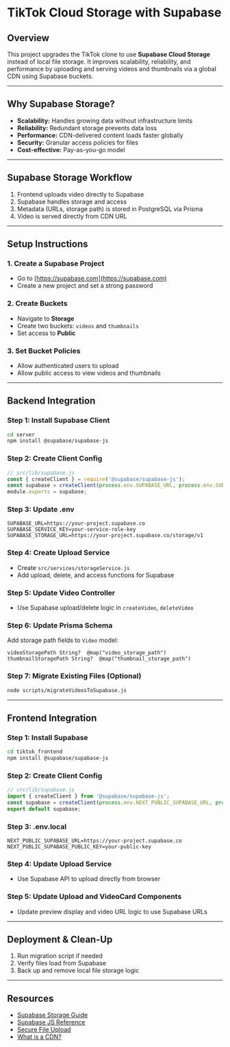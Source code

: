 # TikTok Cloud Storage with Supabase

## Overview

This project upgrades the TikTok clone to use **Supabase Cloud Storage** instead of local file storage. It improves scalability, reliability, and performance by uploading and serving videos and thumbnails via a global CDN using Supabase buckets.

---

## Why Supabase Storage?

* **Scalability:** Handles growing data without infrastructure limits
* **Reliability:** Redundant storage prevents data loss
* **Performance:** CDN-delivered content loads faster globally
* **Security:** Granular access policies for files
* **Cost-effective:** Pay-as-you-go model

---

## Supabase Storage Workflow

1. Frontend uploads video directly to Supabase
2. Supabase handles storage and access
3. Metadata (URLs, storage path) is stored in PostgreSQL via Prisma
4. Video is served directly from CDN URL

---

## Setup Instructions

### 1. Create a Supabase Project

* Go to [https://supabase.com](https://supabase.com)
* Create a new project and set a strong password

### 2. Create Buckets

* Navigate to **Storage**
* Create two buckets: `videos` and `thumbnails`
* Set access to **Public**

### 3. Set Bucket Policies

* Allow authenticated users to upload
* Allow public access to view videos and thumbnails

---

## Backend Integration

### Step 1: Install Supabase Client

```bash
cd server
npm install @supabase/supabase-js
```

### Step 2: Create Client Config

```js
// src/lib/supabase.js
const { createClient } = require('@supabase/supabase-js');
const supabase = createClient(process.env.SUPABASE_URL, process.env.SUPABASE_SERVICE_KEY);
module.exports = supabase;
```

### Step 3: Update .env

```
SUPABASE_URL=https://your-project.supabase.co
SUPABASE_SERVICE_KEY=your-service-role-key
SUPABASE_STORAGE_URL=https://your-project.supabase.co/storage/v1
```

### Step 4: Create Upload Service

* Create `src/services/storageService.js`
* Add upload, delete, and access functions for Supabase

### Step 5: Update Video Controller

* Use Supabase upload/delete logic in `createVideo`, `deleteVideo`

### Step 6: Update Prisma Schema

Add storage path fields to `Video` model:

```prisma
videoStoragePath String?  @map("video_storage_path")
thumbnailStoragePath String?  @map("thumbnail_storage_path")
```

### Step 7: Migrate Existing Files (Optional)

```bash
node scripts/migrateVideosToSupabase.js
```

---

## Frontend Integration

### Step 1: Install Supabase

```bash
cd tiktok_frontend
npm install @supabase/supabase-js
```

### Step 2: Create Client Config

```js
// src/lib/supabase.js
import { createClient } from '@supabase/supabase-js';
const supabase = createClient(process.env.NEXT_PUBLIC_SUPABASE_URL, process.env.NEXT_PUBLIC_SUPABASE_PUBLIC_KEY);
export default supabase;
```

### Step 3: .env.local

```
NEXT_PUBLIC_SUPABASE_URL=https://your-project.supabase.co
NEXT_PUBLIC_SUPABASE_PUBLIC_KEY=your-public-key
```

### Step 4: Update Upload Service

* Use Supabase API to upload directly from browser

### Step 5: Update Upload and VideoCard Components

* Update preview display and video URL logic to use Supabase URLs

---

## Deployment & Clean-Up

1. Run migration script if needed
2. Verify files load from Supabase
3. Back up and remove local file storage logic

---

## Resources

* [Supabase Storage Guide](https://supabase.com/docs/guides/storage)
* [Supabase JS Reference](https://supabase.com/docs/reference/javascript/introduction)
* [Secure File Upload](https://web.dev/articles/secure-file-upload)
* [What is a CDN?](https://www.cloudflare.com/learning/cdn/what-is-a-cdn/)
